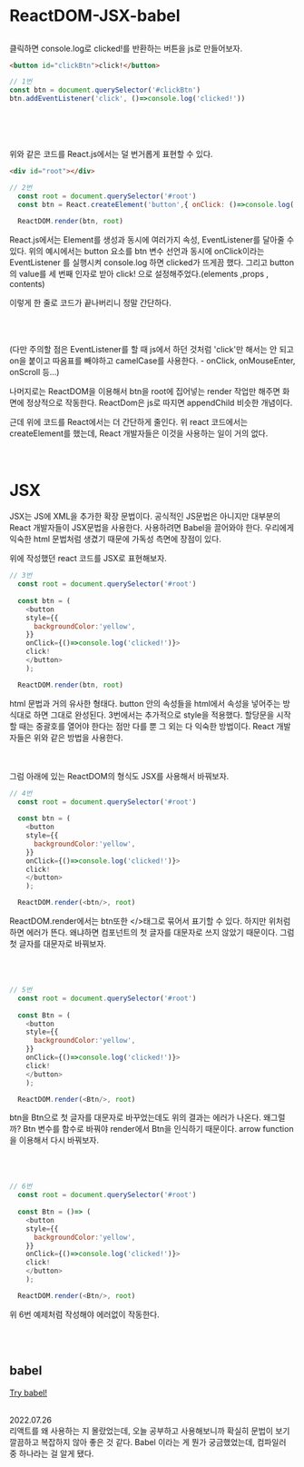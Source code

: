 # ReactDOM-JSX-babel


## 
클릭하면 console.log로 clicked!를 반환하는 버튼을 js로 만들어보자.
```html
<button id="clickBtn">click!</button>
```
```js
// 1번
const btn = document.querySelector('#clickBtn')
btn.addEventListener('click', ()=>console.log('clicked!'))
```
<br/><br/><br/>

위와 같은 코드를 React.js에서는 덜 번거롭게 표현할 수 있다.

```html
<div id="root"></div>
```
```js
// 2번
  const root = document.querySelector('#root')
  const btn = React.createElement('button',{ onClick: ()=>console.log('clicked!')}, 'click!')
  
  ReactDOM.render(btn, root)
```
React.js에서는 Element를 생성과 동시에 여러가지 속성,  EventListener를 달아줄 수 있다. 위의 예시에서는 button 요소를 btn 변수 선언과 동시에 onClick이라는 EventListener 를 실행시켜 console.log 하면 clicked가 뜨게끔 했다. 그리고 button의 value를 세 번째 인자로 받아 click! 으로 설정해주었다.(elements ,props , contents)

이렇게 한 줄로 코드가 끝나버리니 정말 간단하다.

<br/><br/>

(다만 주의할 점은 EventListener를 할 때 js에서 하던 것처럼 'click'만 해서는 안 되고 on을 붙이고 따옴표를 빼야하고 camelCase를 사용한다. - onClick, onMouseEnter, onScroll 등...)

나머지로는 ReactDOM을 이용해서 btn을 root에 집어넣는 render 작업만 해주면 화면에 정상적으로 작동한다.
ReactDom은 js로 따지면 appendChild 비슷한 개념이다.

근데 위에 코드를 React에서는 더 간단하게 줄인다. 위 react 코드에서는 createElement를 했는데, React 개발자들은 이것을 사용하는 일이 거의 없다.
<br/><br/><br/>
# JSX
JSX는 JS에 XML을 추가한 확장 문법이다. 공식적인 JS문법은 아니지만 대부분의 React 개발자들이 JSX문법을 사용한다. 사용하려면 Babel을 끌어와야 한다. 우리에게 익숙한 html 문법처럼 생겼기 때문에 가독성 측면에 장점이 있다.

위에 작성했던 react 코드를 JSX로 표현해보자.

```js
// 3번
  const root = document.querySelector('#root')
  
  const btn = (
    <button 
    style={{
      backgroundColor:'yellow',
    }}
    onClick={()=>console.log('clicked!')}>
    click!
    </button>
    );

  ReactDOM.render(btn, root)
```
html 문법과 거의 유사한 형태다.
button 안의 속성들을 html에서 속성을 넣어주는 방식대로 하면 그대로 완성된다. 3번에서는 추가적으로 style을 적용했다. 할당문을 시작할 때는 중괄호를 열어야 한다는 점만 다를 뿐 그 외는 다 익숙한 방법이다. React 개발자들은 위와 같은 방법을 사용한다.
<br/><br/><br/>

그럼 아래에 있는 ReactDOM의 형식도 JSX를 사용해서 바꿔보자.

```js
// 4번
  const root = document.querySelector('#root')
  
  const btn = (
    <button 
    style={{
      backgroundColor:'yellow',
    }}
    onClick={()=>console.log('clicked!')}>
    click!
    </button>
    );

  ReactDOM.render(<btn/>, root)
```
ReactDOM.render에서는 btn또한 </>태그로 묶어서 표기할 수 있다.
하지만 위처럼 하면 에러가 뜬다. 왜냐하면 컴포넌트의 첫 글자를 대문자로 쓰지 않았기 때문이다. 그럼 첫 글자를 대문자로 바꿔보자.
<br/><br/><br/><br/>

```js
// 5번
  const root = document.querySelector('#root')
  
  const Btn = (
    <button 
    style={{
      backgroundColor:'yellow',
    }}
    onClick={()=>console.log('clicked!')}>
    click!
    </button>
    );

  ReactDOM.render(<Btn/>, root)
```

btn을 Btn으로 첫 글자를 대문자로 바꾸었는데도 위의 결과는 에러가 나온다.
왜그럴까? Btn 변수를 함수로 바꿔야 render에서 Btn을 인식하기 때문이다. arrow function을 이용해서 다시 바꿔보자.
<br/><br/><br/><br/>

```js
// 6번
  const root = document.querySelector('#root')
  
  const Btn = ()=> (
    <button 
    style={{
      backgroundColor:'yellow',
    }}
    onClick={()=>console.log('clicked!')}>
    click!
    </button>
    );

  ReactDOM.render(<Btn/>, root)
```
위 6번 예제처럼 작성해야 에러없이 작동한다.

<br/><br/>




## babel

[Try babel!](https://babeljs.io/repl) 


<br/>
2022.07.26<br/>
리액트를 왜 사용하는 지 몰랐었는데, 오늘 공부하고 사용해보니까 확실히 문법이 보기 깔끔하고 복잡하지 않아 좋은 것 같다. Babel 이라는 게 뭔가 궁금했었는데, 컴파일러 중 하나라는 걸 알게 됐다.




